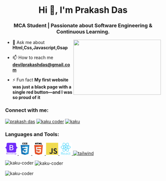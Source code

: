 <h1 align="center">Hi 👋, I'm Prakash Das</h1>
<h3 align="center">MCA Student | Passionate about Software Engineering & Continuous Learning.</h3>
<img align="right" width="283" height="178" src="https://media.giphy.com/media/L1R1tvI9svkIWwpVYr/giphy.gif" />






- 💬 Ask me about **Html,Css,Javascript,Gsap**

- 📫 How to reach me **devilprakashdas@gmail.com**

- ⚡ Fun fact **My first website was just a black page with a single red button—and I was so proud of it**

<h3 align="left">Connect with me:</h3>
<p align="left">
<a href="https://fb.com/prakash das" target="blank"><img align="center" src="https://raw.githubusercontent.com/rahuldkjain/github-profile-readme-generator/master/src/images/icons/Social/facebook.svg" alt="prakash das" height="30" width="40" /></a>
<a href="https://instagram.com/kaku coder" target="blank"><img align="center" src="https://raw.githubusercontent.com/rahuldkjain/github-profile-readme-generator/master/src/images/icons/Social/instagram.svg" alt="kaku coder" height="30" width="40" /></a>
<a href="https://discord.gg/kaku" target="blank"><img align="center" src="https://raw.githubusercontent.com/rahuldkjain/github-profile-readme-generator/master/src/images/icons/Social/discord.svg" alt="kaku" height="30" width="40" /></a>
</p>

<h3 align="left">Languages and Tools:</h3>
<p align="left"> <a href="https://getbootstrap.com" target="_blank" rel="noreferrer"> <img src="https://raw.githubusercontent.com/devicons/devicon/master/icons/bootstrap/bootstrap-plain-wordmark.svg" alt="bootstrap" width="40" height="40"/> </a> <a href="https://www.w3schools.com/css/" target="_blank" rel="noreferrer"> <img src="https://raw.githubusercontent.com/devicons/devicon/master/icons/css3/css3-original-wordmark.svg" alt="css3" width="40" height="40"/> </a> <a href="https://www.w3.org/html/" target="_blank" rel="noreferrer"> <img src="https://raw.githubusercontent.com/devicons/devicon/master/icons/html5/html5-original-wordmark.svg" alt="html5" width="40" height="40"/> </a> <a href="https://developer.mozilla.org/en-US/docs/Web/JavaScript" target="_blank" rel="noreferrer"> <img src="https://raw.githubusercontent.com/devicons/devicon/master/icons/javascript/javascript-original.svg" alt="javascript" width="40" height="40"/> </a> <a href="https://reactjs.org/" target="_blank" rel="noreferrer"> <img src="https://raw.githubusercontent.com/devicons/devicon/master/icons/react/react-original-wordmark.svg" alt="react" width="40" height="40"/> </a> <a href="https://tailwindcss.com/" target="_blank" rel="noreferrer"> <img src="https://www.vectorlogo.zone/logos/tailwindcss/tailwindcss-icon.svg" alt="tailwind" width="40" height="40"/> </a> </p>

<p><img align="left" src="https://github-readme-stats.vercel.app/api/top-langs?username=kaku-coder&show_icons=true&locale=en&layout=compact" alt="kaku-coder" /></p>

<p>&nbsp;<img align="center" src="https://github-readme-stats.vercel.app/api?username=kaku-coder&show_icons=true&locale=en" alt="kaku-coder" /></p>

<p><img align="center" src="https://github-readme-streak-stats.herokuapp.com/?user=kaku-coder&" alt="kaku-coder" /></p>
